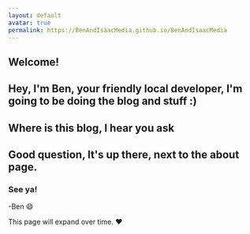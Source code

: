 ```yaml
---
layout: default
avatar: true
permalink: https://BenAndIsaacMedia.github.io/BenAndIsaacMedia
---
```

## Welcome!
Hey, I'm Ben, your friendly local developer, I'm going to be doing the blog and stuff :)
---

## Where is this blog, I hear you ask
Good question, It's up there, next to the about page.
---
### See ya!
-Ben :smile:

This page will expand over time. :heart:
